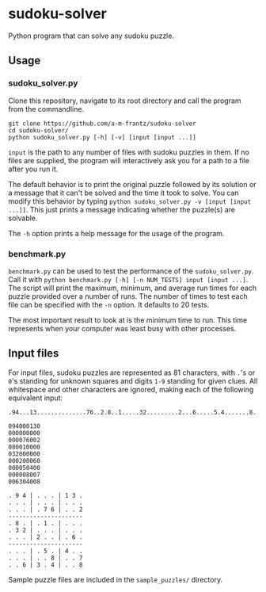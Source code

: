 # sudoku-solver
Python program that can solve any sudoku puzzle.

## Usage
### sudoku_solver.py
Clone this repository, navigate to its root directory and call the program
from the commandline.
```
git clone https://github.com/a-m-frantz/sudoku-solver
cd sudoku-solver/
python sudoku_solver.py [-h] [-v] [input [input ...]]
```
`input` is the path to any number of files with sudoku puzzles in them.
If no files are supplied, the program will interactively ask you for a
path to a file after you run it.

The default behavior is to print the original puzzle followed by its
solution or a message that it can't be solved and the time it took to solve.
You can modify this behavior by typing
`python sudoku_solver.py -v [input [input ...]]`.
This just prints a message indicating whether the puzzle(s) are solvable.

The `-h` option prints a help message for the usage of the program.

### benchmark.py
`benchmark.py` can be used to test the performance of the `sudoku_solver.py`.
Call it with `python benchmark.py [-h] [-n NUM_TESTS] input [input ...]`.
The script will print the maximum, minimum, and average run times for each
puzzle provided over a number of runs. The number of times to test each file
can be specified with the `-n` option. It defaults to 20 tests.

The most important result to look at is the minimum time to run.
This time represents when your computer was least busy with other processes.

## Input files
For input files, sudoku puzzles are represented as 81 characters,
with `.`'s or `0`'s standing for unknown squares and digits `1-9` standing
for given clues. All whitespace and other characters are ignored, making
each of the following equivalent input:
```
.94...13..............76..2.8..1.....32.........2...6.....5.4.......8..7..63.4..8
```
```
094000130
000000000
000076002
080010000
032000000
000200060
000050400
000008007
006304008
```
```
. 9 4 | . . . | 1 3 .
. . . | . . . | . . .
. . . | . 7 6 | . . 2
---------------------
. 8 . | . 1 . | . . .
. 3 2 | . . . | . . .
. . . | 2 . . | . 6 .
---------------------
. . . | . 5 . | 4 . .
. . . | . . 8 | . . 7
. . 6 | 3 . 4 | . . 8
```

Sample puzzle files are included in the `sample_puzzles/` directory.
